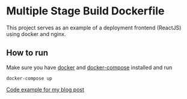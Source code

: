 # Multiple Stage Build Dockerfile

This project serves as an example of a deployment frontend (ReactJS) using docker and nginx.

## How to run

Make sure you have [docker](https://docs.docker.com/install/) and [docker-compose](https://docs.docker.com/compose/install/) installed and run

```shell
docker-compose up
```

[Code example for my blog post](http://felipelinsmachado.com/multiple-stage-build-dockerfile/)